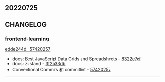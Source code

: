 ## 20220725

## CHANGELOG

### frontend-learning

[edde244d...57420257](https://github.com/zhbhun/frontend-learning/compare/edde244d...57420257)

* docs: Best JavaScript Data Grids and Spreadsheets - [8322e7ef](https://github.com/zhbhun/frontend-learning/commit/8322e7ef6e4f061b1a030cfa73b1ca29712b4fed)
* docs: zustand - [3f2b33db](https://github.com/zhbhun/frontend-learning/commit/3f2b33db3ac7e1e7d44b59dd195dfbaf4781e8d4)
* Conventional Commits 和 commitlint - [57420257](https://github.com/zhbhun/frontend-learning/commit/57420257daf6e8b293fceece66d1ba10d80f6874)

---

